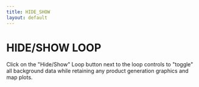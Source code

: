 ```yaml
---
title: HIDE_SHOW
layout: default
---
```



# HIDE/SHOW LOOP


Click on the "Hide/Show" Loop button next to the loop controls to "toggle" 
all background data while retaining any product generation graphics and 
map plots.
